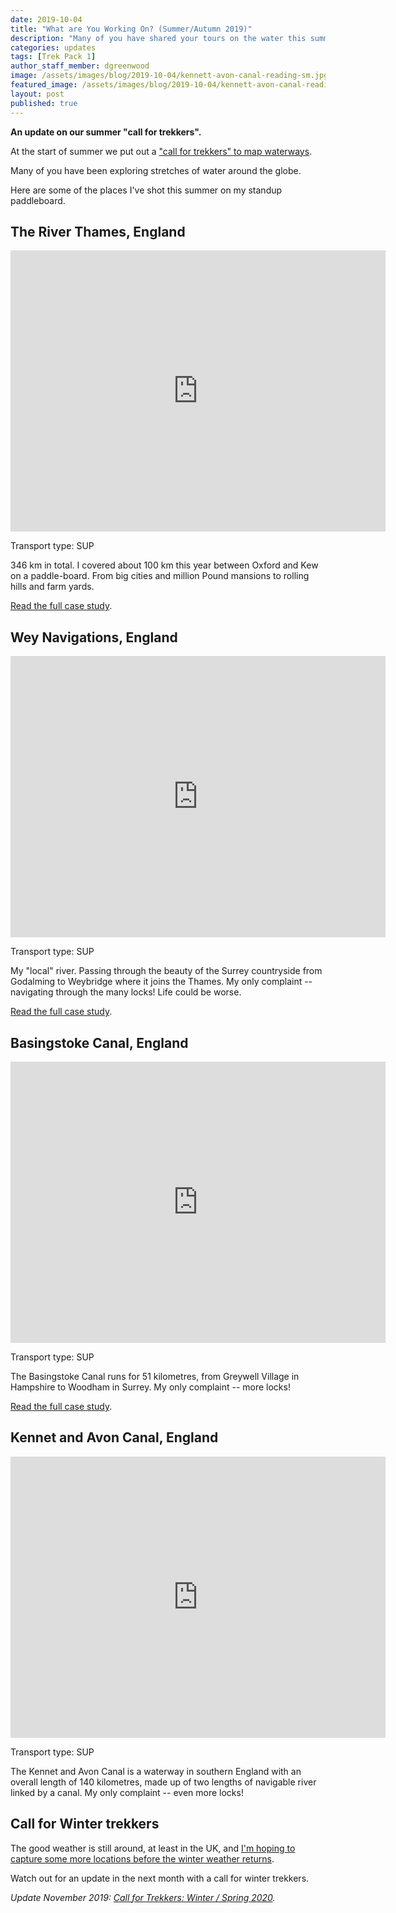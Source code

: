 ```yaml
---
date: 2019-10-04
title: "What are You Working On? (Summer/Autumn 2019)"
description: "Many of you have shared your tours on the water this summer. It's only fair I share mine."
categories: updates
tags: [Trek Pack 1]
author_staff_member: dgreenwood
image: /assets/images/blog/2019-10-04/kennett-avon-canal-reading-sm.jpg
featured_image: /assets/images/blog/2019-10-04/kennett-avon-canal-reading-meta.jpg
layout: post
published: true
---
```


**An update on our summer "call for trekkers".**

At the start of summer we put out a ["call for trekkers" to map waterways](/blog/2019/2019-05-31-call-for-trekkers-summer-autumn).

Many of you have been exploring stretches of water around the globe.

Here are some of the places I've shot this summer on my standup paddleboard.

## The River Thames, England

<iframe width="600" height="450" src="https://embed-v1.mapillary.com/embed?version=1&filter=%5B%22all%22%5D&map_filter=%5B%22all%22%5D&map_style=Mapillary streets&image_key=SOTsvaRAXSNRnHFMOKr82w&x=0.47467241502181645&y=0.5420770116267879&client_id=cEc2TDVkajU3UEF1eGFFVVVnajloQTpiMzg1OWM4NzQ0MjViMDFl&style=classic" frameborder="0"></iframe>

Transport type: SUP

346 km in total. I covered about 100 km this year between Oxford and Kew on a paddle-board. From big cities and million Pound mansions to rolling hills and farm yards.

[Read the full case study](/case-studies/2019/gb/river-thames/).

## Wey Navigations, England

<iframe width="600" height="450" src="https://embed-v1.mapillary.com/embed?version=1&filter=%5B%22all%22%5D&map_filter=%5B%22all%22%5D&map_style=Mapillary streets&image_key=0_WR1EW7Hj14ox92JbDD6A&x=0.5156919286107203&y=0.4843298034399449&client_id=cEc2TDVkajU3UEF1eGFFVVVnajloQTpiMzg1OWM4NzQ0MjViMDFl&style=classic" frameborder="0"></iframe>

Transport type: SUP

My "local" river. Passing through the beauty of the Surrey countryside from  Godalming to Weybridge where it joins the Thames. My only complaint -- navigating through the many locks! Life could be worse.

[Read the full case study](/case-studies/2019/gb/wey-navigations/).

## Basingstoke Canal, England

<iframe width="600" height="450" src="https://embed-v1.mapillary.com/embed?version=1&filter=%5B%22all%22%5D&map_filter=%5B%22all%22%5D&map_style=Mapillary streets&image_key=w6xlGKfjBYrBJfZ8X3sCXA&x=0.423980062084064&y=0.6023622626509721&client_id=cEc2TDVkajU3UEF1eGFFVVVnajloQTpiMzg1OWM4NzQ0MjViMDFl&style=classic" frameborder="0"></iframe>

Transport type: SUP

The Basingstoke Canal runs for 51 kilometres, from Greywell Village in Hampshire to Woodham in Surrey. My only complaint -- more locks!

[Read the full case study](/case-studies/2019/gb/basingstoke-canal/).

## Kennet and Avon Canal, England

<iframe width="600" height="450" src="https://embed-v1.mapillary.com/embed?version=1&filter=%5B%22all%22%5D&map_filter=%5B%22all%22%5D&map_style=Mapillary streets&image_key=IZrbPt27BbN7GPFMTc_aww&x=0.4483640281565496&y=0.5233112318585865&client_id=cEc2TDVkajU3UEF1eGFFVVVnajloQTpiMzg1OWM4NzQ0MjViMDFl&style=classic" frameborder="0"></iframe>

Transport type: SUP

The Kennet and Avon Canal is a waterway in southern England with an overall length of 140 kilometres, made up of two lengths of navigable river linked by a canal. My only complaint -- even more locks!

## Call for Winter trekkers

The good weather is still around, at least in the UK, and [I'm hoping to capture some more locations before the winter weather returns](/blog/2019/360-degree-view-water-tours).

Watch out for an update in the next month with a call for winter trekkers.

_Update November 2019: [Call for Trekkers: Winter / Spring 2020](/blog/2019/call-for-trekkers-winter-spring)._
